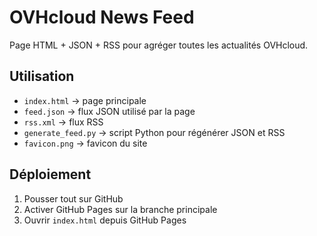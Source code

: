 # OVHcloud News Feed

Page HTML + JSON + RSS pour agréger toutes les actualités OVHcloud.

## Utilisation

- `index.html` → page principale
- `feed.json` → flux JSON utilisé par la page
- `rss.xml` → flux RSS
- `generate_feed.py` → script Python pour régénérer JSON et RSS
- `favicon.png` → favicon du site

## Déploiement

1. Pousser tout sur GitHub
2. Activer GitHub Pages sur la branche principale
3. Ouvrir `index.html` depuis GitHub Pages
